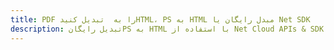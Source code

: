 ---title: PDF را به  تبدیل کنیدHTML، PS به HTML مبدل رایگان یا Net SDKdescription: تبدیل رایگانPS به HTML با استفاده از Net Cloud APIs & SDK همچنین اسناد PDF را در Cloud ایجاد، ویرایش و رندر کنید.---
